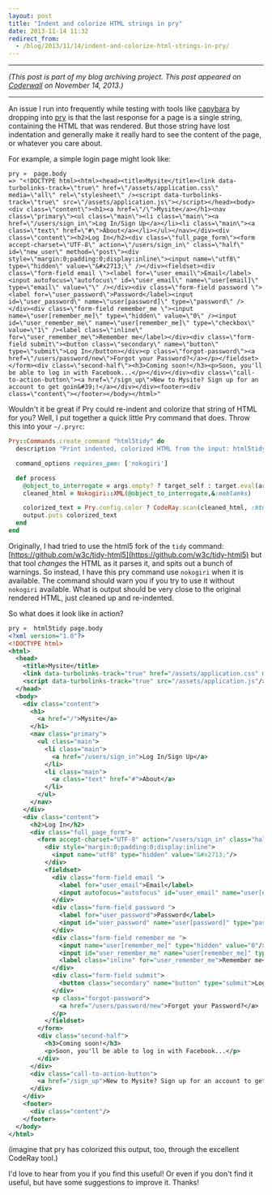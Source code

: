 ```yaml
---
layout: post
title: "Indent and colorize HTML strings in pry"
date: 2013-11-14 11:32
redirect_from:
  - /blog/2013/11/14/indent-and-colorize-html-strings-in-pry/
---
```


---

*(This post is part of my blog archiving project. This post appeared on [Coderwall](https://coderwall.com/p/hlbana) on November 14, 2013.)*

---

An issue I run into frequently while testing with tools like [capybara](https://github.com/jnicklas/capybara) by dropping into [pry](http://pryrepl.org/) is that the last response for a page is a single string, containing the HTML that was rendered. But those string have lost indentation and generally make it really hard to see the content of the page, or whatever you care about.

For example, a simple login page might look like:

```shell
pry »  page.body
=> "<!DOCTYPE html><html><head><title>Mysite</title><link data-turbolinks-track=\"true\" href=\"/assets/application.css\" media=\"all\" rel=\"stylesheet\" /><script data-turbolinks-track=\"true\" src=\"/assets/application.js\"></script></head><body><div class=\"content\"><h1><a href=\"/\">Mysite</a></h1><nav class=\"primary\"><ul class=\"main\"><li class=\"main\"><a href=\"/users/sign_in\">Log In/Sign Up</a></li><li class=\"main\"><a class=\"text\" href=\"#\">About</a></li></ul></nav></div><div class=\"content\"><h2>Log In</h2><div class=\"full_page_form\"><form accept-charset=\"UTF-8\" action=\"/users/sign_in\" class=\"half\" id=\"new_user\" method=\"post\"><div style=\"margin:0;padding:0;display:inline\"><input name=\"utf8\" type=\"hidden\" value=\"&#x2713;\" /></div><fieldset><div class=\"form-field email \"><label for=\"user_email\">Email</label><input autofocus=\"autofocus\" id=\"user_email\" name=\"user[email]\" type=\"email\" value=\"\" /></div><div class=\"form-field password \"><label for=\"user_password\">Password</label><input id=\"user_password\" name=\"user[password]\" type=\"password\" /></div><div class=\"form-field remember_me \"><input name=\"user[remember_me]\" type=\"hidden\" value=\"0\" /><input id=\"user_remember_me\" name=\"user[remember_me]\" type=\"checkbox\" value=\"1\" /><label class=\"inline\" for=\"user_remember_me\">Remember me</label></div><div class=\"form-field submit\"><button class=\"secondary\" name=\"button\" type=\"submit\">Log In</button></div><p class=\"forgot-password\"><a href=\"/users/password/new\">Forgot your Password?</a></p></fieldset></form><div class=\"second-half\"><h3>Coming soon!</h3><p>Soon, you'll be able to log in with Facebook...</p></div></div><div class=\"call-to-action-button\"><a href=\"/sign_up\">New to Mysite? Sign up for an account to get goin&#39;!</a></div></div><footer><div class=\"content\"></footer></body></html>"
```

Wouldn't it be great if Pry could re-indent and colorize that string of HTML for you? Well, I put together a quick little Pry command that does. Throw this into your `~/.pryrc`:

```ruby
Pry::Commands.create_command "html5tidy" do
  description "Print indented, colorized HTML from the input: html5tidy [ARGS]"

  command_options requires_gem: ['nokogiri']

  def process
    @object_to_interrogate = args.empty? ? target_self : target.eval(args.join(" "))
    cleaned_html = Nokogiri::XML(@object_to_interrogate,&:noblanks)

    colorized_text = Pry.config.color ? CodeRay.scan(cleaned_html, :html).term : cleaned_html
    output.puts colorized_text
  end
end
```

Originally, I had tried to use the html5 fork of the `tidy` command: [https://github.com/w3c/tidy-html5](https://github.com/w3c/tidy-html5) but that tool *changes* the HTML as it parses it, and spits out a bunch of warnings. So instead, I have this pry command use `nokogiri` when it is available. The command should warn you if you try to use it without `nokogiri` available. What is output should be very close to the original rendered HTML, just cleaned up and re-indented.

So what does it look like in action?

```xml
pry »  html5tidy page.body
<?xml version="1.0"?>
<!DOCTYPE html>
<html>
  <head>
    <title>Mysite</title>
    <link data-turbolinks-track="true" href="/assets/application.css" media="all" rel="stylesheet"/>
    <script data-turbolinks-track="true" src="/assets/application.js"/>
  </head>
  <body>
    <div class="content">
      <h1>
        <a href="/">Mysite</a>
      </h1>
      <nav class="primary">
        <ul class="main">
          <li class="main">
            <a href="/users/sign_in">Log In/Sign Up</a>
          </li>
          <li class="main">
            <a class="text" href="#">About</a>
          </li>
        </ul>
      </nav>
    </div>
    <div class="content">
      <h2>Log In</h2>
      <div class="full_page_form">
        <form accept-charset="UTF-8" action="/users/sign_in" class="half" id="new_user" method="post">
          <div style="margin:0;padding:0;display:inline">
            <input name="utf8" type="hidden" value="&#x2713;"/>
          </div>
          <fieldset>
            <div class="form-field email ">
              <label for="user_email">Email</label>
              <input autofocus="autofocus" id="user_email" name="user[email]" type="email" value=""/>
            </div>
            <div class="form-field password ">
              <label for="user_password">Password</label>
              <input id="user_password" name="user[password]" type="password"/>
            </div>
            <div class="form-field remember_me ">
              <input name="user[remember_me]" type="hidden" value="0"/>
              <input id="user_remember_me" name="user[remember_me]" type="checkbox" value="1"/>
              <label class="inline" for="user_remember_me">Remember me</label>
            </div>
            <div class="form-field submit">
              <button class="secondary" name="button" type="submit">Log In</button>
            </div>
            <p class="forgot-password">
              <a href="/users/password/new">Forgot your Password?</a>
            </p>
          </fieldset>
        </form>
        <div class="second-half">
          <h3>Coming soon!</h3>
          <p>Soon, you'll be able to log in with Facebook...</p>
        </div>
      </div>
      <div class="call-to-action-button">
        <a href="/sign_up">New to Mysite? Sign up for an account to get goin'!</a>
      </div>
    </div>
    <footer>
      <div class="content"/>
    </footer>
  </body>
</html>
```

(imagine that pry has colorized this output, too, through the excellent CodeRay tool.)

I'd love to hear from you if you find this useful! Or even if you don't find it useful, but have some suggestions to improve it. Thanks!

